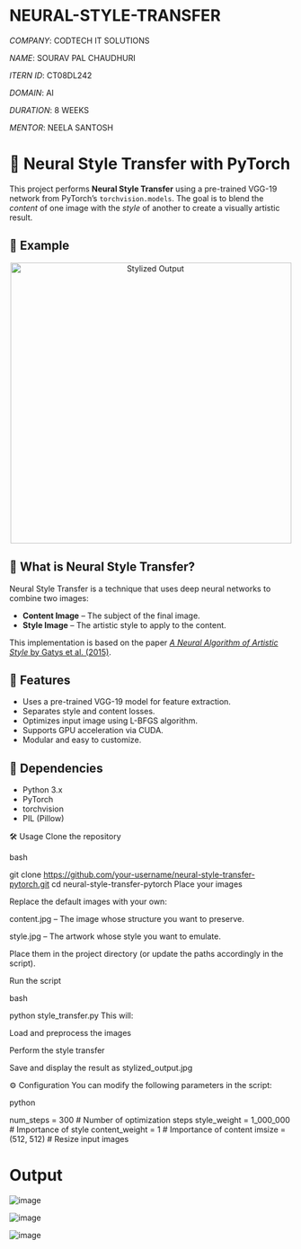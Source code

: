 # NEURAL-STYLE-TRANSFER

*COMPANY*: CODTECH IT SOLUTIONS

*NAME*: SOURAV PAL CHAUDHURI

*ITERN ID*: CT08DL242

*DOMAIN*: AI

*DURATION*: 8 WEEKS

*MENTOR*: NEELA SANTOSH

# 🎨 Neural Style Transfer with PyTorch

This project performs **Neural Style Transfer** using a pre-trained VGG-19 network from PyTorch’s `torchvision.models`. The goal is to blend the *content* of one image with the *style* of another to create a visually artistic result.

## 📸 Example

<p align="center">
  <img src="stylized_output.jpg" alt="Stylized Output" width="500"/>
</p>

## 🧠 What is Neural Style Transfer?

Neural Style Transfer is a technique that uses deep neural networks to combine two images:
- **Content Image** – The subject of the final image.
- **Style Image** – The artistic style to apply to the content.

This implementation is based on the paper [*A Neural Algorithm of Artistic Style* by Gatys et al. (2015)](https://arxiv.org/abs/1508.06576).

## 🚀 Features

- Uses a pre-trained VGG-19 model for feature extraction.
- Separates style and content losses.
- Optimizes input image using L-BFGS algorithm.
- Supports GPU acceleration via CUDA.
- Modular and easy to customize.

## 🧩 Dependencies

- Python 3.x
- PyTorch
- torchvision
- PIL (Pillow)

🛠️ Usage
Clone the repository

bash

git clone https://github.com/your-username/neural-style-transfer-pytorch.git
cd neural-style-transfer-pytorch
Place your images

Replace the default images with your own:

content.jpg – The image whose structure you want to preserve.

style.jpg – The artwork whose style you want to emulate.

Place them in the project directory (or update the paths accordingly in the script).

Run the script

bash

python style_transfer.py
This will:

Load and preprocess the images

Perform the style transfer

Save and display the result as stylized_output.jpg

⚙️ Configuration
You can modify the following parameters in the script:

python

num_steps = 300            # Number of optimization steps
style_weight = 1_000_000   # Importance of style
content_weight = 1         # Importance of content
imsize = (512, 512)        # Resize input images


# Output

![image](https://github.com/user-attachments/assets/42a5e01e-2d42-4cfe-a45c-ce8ccc7fd232)

![image](https://github.com/user-attachments/assets/9c78d351-7dca-4be1-9305-60dd9d742044)

![image](https://github.com/user-attachments/assets/9a62bcc4-6be3-46bf-add5-ccb81426ddcb)







